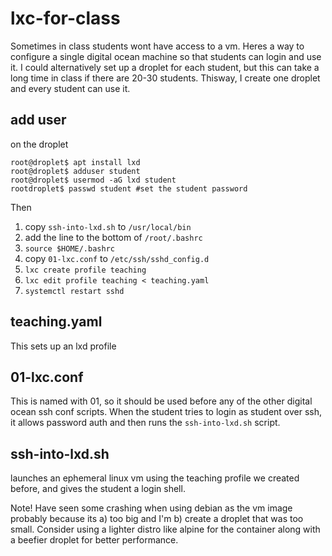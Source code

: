 # lxc-for-class
Sometimes in class students wont have access to a vm. 
Heres a way to configure a single digital ocean machine so that students can login and use it.
I could alternatively set up a droplet for each student, but this can take a long time in class if there are 20-30 students.
Thisway, I create one droplet and every student can use it.

## add user
on the droplet 
```
root@droplet$ apt install lxd
root@droplet$ adduser student
root@droplet$ usermod -aG lxd student
rootdroplet$ passwd student #set the student password
```

Then 
1. copy `ssh-into-lxd.sh` to `/usr/local/bin`
1. add the line to the bottom of `/root/.bashrc`
1. `source $HOME/.bashrc`
1. copy `01-lxc.conf` to `/etc/ssh/sshd_config.d`
1. `lxc create profile teaching`
1. `lxc edit profile teaching < teaching.yaml`
1. `systemctl restart sshd`

## teaching.yaml
This sets up an lxd profile 

## 01-lxc.conf
This is named with 01, so it should be used before any of the other digital ocean ssh conf scripts.
When the student tries to login as student over ssh, it allows password auth and then runs the `ssh-into-lxd.sh` script.

## ssh-into-lxd.sh
launches an ephemeral linux vm using the teaching profile we created before, and gives the student a login shell.

Note! Have seen some crashing when using debian as the vm image probably because its a) too big and I'm b) create a droplet that was too small.
Consider using a lighter distro like alpine for the container along with a beefier droplet for better performance.
